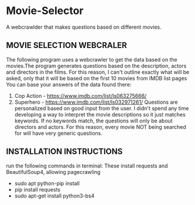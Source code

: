 # Movie-Selector
A webcrawlder that makes questions based on different movies. 

## MOVIE SELECTION WEBCRALER 
The following program uses a webcrawler to get the data based on the movies.The program generates questions based on the description, actors and directors in the films. For this reason, I can't outline exactly what will be asked, only that it will be based on the first 10 movies from IMDB list pages
You can base your answers of the data found there:
1. Cop Action - https://www.imdb.com/list/ls063275666/
2. Superhero - https://www.imdb.com/list/ls032971261/
Questions are personalized based on good input from the user. I didn't spend any time developing a way to interpret the movie descriptions so it just matches keywords. If no keywords match, the questions will only be about directors and actors. For this reason, every movie NOT being searched for will have very generic questions.
## INSTALLATION INSTRUCTIONS 
run the following commands in terminal:
These install requests and BeautifulSoup4, allowing pagecrawling

- sudo apt python-pip install
- pip install requests
- sudo apt-get install python3-bs4
